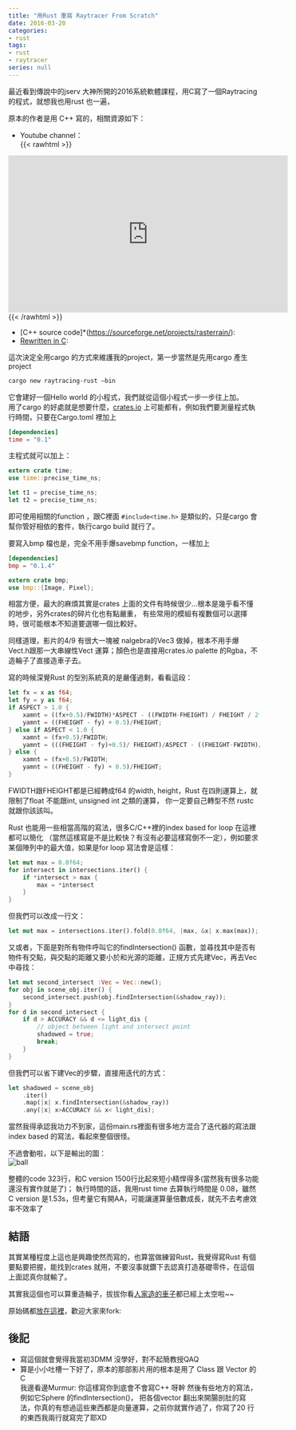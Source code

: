 ```yaml
---
title: "用Rust 重寫 Raytracer From Scratch"
date: 2016-03-20
categories:
- rust
tags:
- rust
- raytracer
series: null
---
```


最近看到傳說中的jserv 大神所開的2016系統軟體課程，用C寫了一個Raytracing 的程式，就想我也用rust 也一遍，
<!--more-->
原本的作者是用 C++ 寫的，相關資源如下：  

* Youtube channel：  
{{< rawhtml >}}
<iframe width="560" height="315" src="https://www.youtube.com/embed/videoseries?list=PLHm_I0tE5kKPPWXkTTtOn8fkcwEGZNETh" frameborder="0" allow="accelerometer; autoplay; encrypted-media; gyroscope; picture-in-picture" allowfullscreen></iframe>
{{< /rawhtml >}}

* [C++ source code]*(https://sourceforge.net/projects/rasterrain/):  
* [Rewritten in C](https://github.com/purpon/raytracing_c):  

這次決定全用cargo 的方式來維護我的project，第一步當然是先用cargo 產生project  
```bash
cargo new raytracing-rust –bin   
```
它會建好一個Hello world 的小程式，我們就從這個小程式一步一步往上加。  
用了cargo 的好處就是想要什麼，[crates.io](https://crates.io/) 上可能都有，例如我們要測量程式執行時間，只要在Cargo.toml 裡加上  
```toml
[dependencies]  
time = "0.1"   
```
主程式就可以加上：  
```rust
extern crate time;
use time::precise_time_ns;

let t1 = precise_time_ns;
let t2 = precise_time_ns;
```
即可使用相關的function ，跟C裡面 `#include<time.h>` 是類似的，只是cargo 會幫你管好相依的套件，執行cargo build 就行了。  

要寫入bmp 檔也是，完全不用手爆savebmp function，一樣加上  
```toml
[dependencies]
bmp = "0.1.4"
```
```rust
extern crate bmp;
use bmp::{Image, Pixel};
```

相當方便，最大的麻煩其實是crates 上面的文件有時候很少…根本是幾乎看不懂的地步，另外crates的碎片化也有點嚴重，
有些常用的模組有複數個可以選擇時，很可能根本不知道要選哪一個比較好。  

同樣道理，影片的4/9 有很大一塊被 nalgebra的Vec3 做掉，根本不用手爆Vect.h跟那一大串線性Vect 運算；顏色也是直接用crates.io palette 的Rgba，不造輪子了直接造車子去。  

寫的時候深覺Rust 的型別系統真的是嚴僅過剩，看看這段：   
```rust
let fx = x as f64;
let fy = y as f64;
if ASPECT > 1.0 {
    xamnt = ((fx+0.5)/FWIDTH)*ASPECT - ((FWIDTH-FHEIGHT) / FHEIGHT / 2f64);
    yamnt = ((FHEIGHT - fy) + 0.5)/FHEIGHT;
} else if ASPECT < 1.0 {
    xamnt = (fx+0.5)/FWIDTH;
    yamnt = (((FHEIGHT - fy)+0.5)/ FHEIGHT)/ASPECT - ((FHEIGHT-FWIDTH)/ FWIDTH/2.0);
} else {
    xamnt = (fx+0.5)/FWIDTH;
    yamnt = ((FHEIGHT - fy) + 0.5)/FHEIGHT;
}
```
FWIDTH跟FHEIGHT都是已經轉成f64 的width, height，Rust 在四則運算上，就限制了float 不能跟int, unsigned int 之類的運算，
你一定要自己轉型不然 rustc 就跟你該該叫。  

Rust 也能用一些相當高階的寫法，很多C/C++裡的index based for loop 在這裡都可以簡化
（當然這樣寫是不是比較快？有沒有必要這樣寫倒不一定），例如要求某個陣列中的最大值，如果是for loop 寫法會是這樣：  
```rust
let mut max = 0.0f64;
for intersect in intersections.iter() {
    if *intersect > max {
        max = *intersect
    }
}
```
但我們可以改成一行文：  
```rust
let mut max = intersections.iter().fold(0.0f64, |max, &x| x.max(max));
```

又或者，下面是對所有物件呼叫它的findIntersection() 函數，並尋找其中是否有物件有交點，與交點的距離又要小於和光源的距離，正規方式先建Vec，再去Vec中尋找：  
```rust
let mut second_intersect :Vec = Vec::new();
for obj in scene_obj.iter() {
    second_intersect.push(obj.findIntersection(&shadow_ray));
}
for d in second_intersect {
    if d > ACCURACY && d <= light_dis {
        // object between light and intersect point
        shadowed = true;
        break;
    }
}
```
但我們可以省下建Vec的步驟，直接用迭代的方式：  
```rust
let shadowed = scene_obj
    .iter()
    .map(|x| x.findIntersection(&shadow_ray))
    .any(|x| x>ACCURACY && x< light_dis);
```
當然我得承認我功力不到家，這份main.rs裡面有很多地方混合了迭代器的寫法跟index based 的寫法，看起來整個很怪。  

不過會動啦，以下是輸出的圖：  
![ball](/images/posts/scene.png)

整體的code 323行，和C version 1500行比起來短小精悍得多(當然我有很多功能還沒有實作就是了)；
執行時間的話，我用rust time 去算執行時間是 0.08，雖然C version 是1.53s，但考量它有開AA，可能讓運算量倍數成長，就先不去考慮效率不效率了  

## 結語  
其實某種程度上這也是興趣使然而寫的，也算當做練習Rust，我覺得寫Rust 有個要點要把握，能找到crates 就用，不要沒事就鑽下去認真打造基礎零件，在這個上面認真你就輸了。  

其實我這個也可以算重造輪子，拔拔你看[人家造的車子](https://github.com/gyng/rust-raytracer)都已經上太空啦~~  

原始碼都[放在這裡](https://github.com/yodalee/Raytracing-rust)，歡迎大家來fork:  

## 後記  
* 寫這個就會覺得我當初3DMM 沒學好，對不起簡教授QAQ  
* 算是小小吐槽一下好了，原本的那部影片用的根本是用了 Class 跟 Vector 的 C  
我邊看邊Murmur: 你這樣寫你到底會不會寫C++ 呀幹 然後有些地方的寫法，例如它Sphere 的findIntersection()，
把各個vector 翻出來開腸剖肚的寫法，你真的有想過這些東西都是向量運算，之前你就實作過了，你寫了20 行的東西我兩行就寫完了耶XD